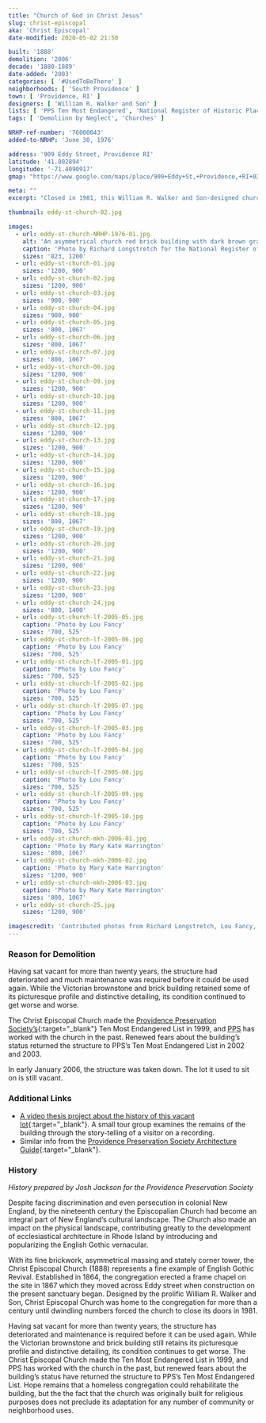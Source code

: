 ```yaml
---
title: "Church of God in Christ Jesus"
slug: christ-episcopal
aka: 'Christ Episcopal'
date-modified: 2020-05-02 21:50

built: '1888'
demolition: '2006'
decade: '1880-1889'
date-added: '2003'
categories: [ '#UsedToBeThere' ]
neighborhoods: [ 'South Providence' ]
town: [ 'Providence, RI' ]
designers: [ 'William R. Walker and Son' ]
lists: [ 'PPS Ten Most Endangered', 'National Register of Historic Places' ]
tags: [ 'Demoliion by Neglect', 'Churches' ]

NRHP-ref-number: '76000043'
added-to-NRHP: 'June 30, 1976'

address: '909 Eddy Street, Providence RI'
latitude: '41.802894'
longitude: '-71.4090917'
gmap: "https://www.google.com/maps/place/909+Eddy+St,+Providence,+RI+02905/@41.802894,-71.4090917,17z/data=!3m1!4b1!4m5!3m4!1s0x89e4456099e46dd3:0x6324de09a488e52b!8m2!3d41.802894!4d-71.406903"

meta: ""
excerpt: "Closed in 1981, this William R. Walker and Son-designed church was vacant for over 20 years before neglect contributed to its demise."

thumbnail: eddy-st-church-02.jpg

images:
  - url: eddy-st-church-NRHP-1976-01.jpg
    alt: 'An asymmetrical church red brick building with dark brown granite ornamentation. A bell tower was offset from the semi-circular nave, while the interior was in poor repair, with exposed stick work and a frescoed ceiling as ornament.'
    caption: 'Photo by Richard Longstretch for the National Register of Historic Places, 1976'
    sizes: '823, 1200'
  - url: eddy-st-church-01.jpg
    sizes: '1200, 900'
  - url: eddy-st-church-02.jpg
    sizes: '1200, 900'
  - url: eddy-st-church-03.jpg
    sizes: '900, 900'
  - url: eddy-st-church-04.jpg
    sizes: '900, 900'
  - url: eddy-st-church-05.jpg
    sizes: '800, 1067'
  - url: eddy-st-church-06.jpg
    sizes: '800, 1067'
  - url: eddy-st-church-07.jpg
    sizes: '800, 1067'
  - url: eddy-st-church-08.jpg
    sizes: '1200, 900'
  - url: eddy-st-church-09.jpg
    sizes: '1200, 900'
  - url: eddy-st-church-10.jpg
    sizes: '1200, 900'
  - url: eddy-st-church-11.jpg
    sizes: '800, 1067'
  - url: eddy-st-church-12.jpg
    sizes: '1200, 900'
  - url: eddy-st-church-13.jpg
    sizes: '1200, 900'
  - url: eddy-st-church-14.jpg
    sizes: '1200, 900'
  - url: eddy-st-church-15.jpg
    sizes: '1200, 900'
  - url: eddy-st-church-16.jpg
    sizes: '1200, 900'
  - url: eddy-st-church-17.jpg
    sizes: '1200, 900'
  - url: eddy-st-church-18.jpg
    sizes: '800, 1067'
  - url: eddy-st-church-19.jpg
    sizes: '1200, 900'
  - url: eddy-st-church-20.jpg
    sizes: '1200, 900'
  - url: eddy-st-church-21.jpg
    sizes: '1200, 900'
  - url: eddy-st-church-22.jpg
    sizes: '1200, 900'
  - url: eddy-st-church-23.jpg
    sizes: '1200, 900'
  - url: eddy-st-church-24.jpg
    sizes: '800, 1400'
  - url: eddy-st-church-lf-2005-05.jpg
    caption: 'Photo by Lou Fancy'
    sizes: '700, 525'
  - url: eddy-st-church-lf-2005-06.jpg
    caption: 'Photo by Lou Fancy'
    sizes: '700, 525'
  - url: eddy-st-church-lf-2005-01.jpg
    caption: 'Photo by Lou Fancy'
    sizes: '700, 525'
  - url: eddy-st-church-lf-2005-02.jpg
    caption: 'Photo by Lou Fancy'
    sizes: '700, 525'
  - url: eddy-st-church-lf-2005-07.jpg
    caption: 'Photo by Lou Fancy'
    sizes: '700, 525'
  - url: eddy-st-church-lf-2005-03.jpg
    caption: 'Photo by Lou Fancy'
    sizes: '700, 525'
  - url: eddy-st-church-lf-2005-04.jpg
    caption: 'Photo by Lou Fancy'
    sizes: '700, 525'
  - url: eddy-st-church-lf-2005-08.jpg
    caption: 'Photo by Lou Fancy'
    sizes: '700, 525'
  - url: eddy-st-church-lf-2005-09.jpg
    caption: 'Photo by Lou Fancy'
    sizes: '700, 525'
  - url: eddy-st-church-lf-2005-10.jpg
    caption: 'Photo by Lou Fancy'
    sizes: '700, 525'
  - url: eddy-st-church-mkh-2006-01.jpg
    caption: 'Photo by Mary Kate Harrington'
    sizes: '800, 1067'
  - url: eddy-st-church-mkh-2006-02.jpg
    caption: 'Photo by Mary Kate Harrington'
    sizes: '1200, 900'
  - url: eddy-st-church-mkh-2006-03.jpg
    caption: 'Photo by Mary Kate Harrington'
    sizes: '800, 1067'
  - url: eddy-st-church-25.jpg
    sizes: '1200, 900'

imagescredit: 'Contributed photos from Richard Longstretch, Lou Fancy, and Mary Kate Harrington.'
---
```


### Reason for Demolition
Having sat vacant for more than twenty years, the structure had deteriorated and much maintenance was required before it could be used again. While the Victorian brownstone and brick building retained some of its picturesque profile and distinctive detailing, its condition continued to get worse and worse. 

The Christ Episcopal Church made the [Providence Preservation Society’s](//guide.ppsri.org/property/church-of-god-in-christ-jesus){:target="_blank"} Ten Most Endangered List in 1999, and <abbr title="Providence Preservation Society">PPS</abbr> has worked with the church in the past. Renewed fears about the building’s status returned the structure to <span class="abbr">PPS</span>’s Ten Most Endangered List in 2002 and 2003.

In early January 2006, the structure was taken down. The lot it used to sit on is still vacant. 

### Additional Links

* [A video thesis project about the history of this vacant lot](//www.vimeo.com/3492764){:target="_blank"}. A small tour group examines the remains of the building through the story-telling of a visitor on a recording.
* Similar info from the [Providence Preservation Society Architecture Guide](//guide.ppsri.org/property/church-of-god-in-christ-jesus){:target="_blank"}.

### History

_History prepared by Josh Jackson for the Providence Preservation Society_

Despite facing discrimination and even persecution in colonial New England, by the nineteenth century the Episcopalian Church had become an integral part of New England’s cultural landscape. The Church also made an impact on the physical landscape, contributing greatly to the development of ecclesiastical architecture in Rhode Island by introducing and popularizing the English Gothic vernacular.

With its fine brickwork, asymmetrical massing and stately corner tower, the Christ Episcopal Church (1888) represents a fine example of English Gothic Revival. Established in 1864, the congregation erected a frame chapel on the site in 1867 which they moved across Eddy street when construction on the present sanctuary began. Designed by the prolific William R. Walker and Son, Christ Episcopal Church was home to the congregation for more than a century until dwindling numbers forced the church to close its doors in 1981.

Having sat vacant for more than twenty years, the structure has deteriorated and maintenance is required before it can be used again. While the Victorian brownstone and brick building still retains its picturesque profile and distinctive detailing, its condition continues to get worse. The Christ Episcopal Church made the Ten Most Endangered List in 1999, and <span class="abbr">PPS</span> has worked with the church in the past, but renewed fears about the building’s status have returned the structure to <span class="abbr">PPS</span>’s Ten Most Endangered List. Hope remains that a homeless congregation could rehabilitate the building, but the the fact that the church was originally built for religious purposes does not preclude its adaptation for any number of community or neighborhood uses.
